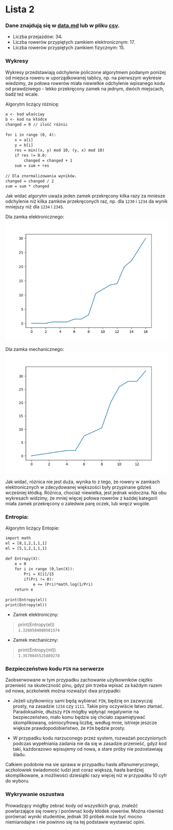 # Lista 2

### Dane znajdują się w [data.md](./data.md) lub w pliku [csv](./table.csv).

* Liczba przejazdów: 34.
* Liczba rowerów przypiętych zamkiem elektronicznym: 17.
* Liczba rowerów przypiętych zamkiem fizycznym: 15.

### Wykresy

Wykresy przedstawiają odchylenie policzone algorytmem podanym poniżej od miejsca roweru w uporządkowanej tablicy, np. na pierwszym wykresie wiedzimy, że połowa rowerów miała niewielkie odchylenie wpisanego kodu od prawdziwego - lekko przekręcony zamek na jednym, dwóch miejscach, badź też wcale.

Algorytm liczący różnicę:
```
a <- kod właściwy
b <- kod na kłódce
changed = 0 // ilość różnic

for i in range (0, 4):
	x = a[i]
	y = b[i]
	res = min((x, y) mod 10, (y, x) mod 10)
	if res != 0.0:
	    changed = changed + 1
	sum = sum + res

// Dla znormalizowania wyników.
changed = changed / 2
sum = sum * changed
```

Jak widać algorytm uważa jeden zamek przekręcony kilka razy za mniesze odchylenie niż kilka zamków przekręconych raz, np. dla `1230` i `1234` da wynik mniejszy niż dla `1234` i `2345`.

Dla zamka elektronicznego: 
![E.png](./E.png)

Dla zamka mechanicznego: 
![K.png](./K.png)

Jak widać, różnica nie jest duża, wynika to z tego, że rowery w zamkach elektronicznych w zdecydowanej większości były przypinane gdzieś wcześniej kłódką. Różnica, chociaż niewielka, jest jednak widoczna. Na obu wykresach widzimy, że mniej więcej połowa rowerów z każdej kategorii miała zamek przekręcony o zaledwie parę oczek, lub wręcz wogóle.

### Entropia:

Algorytm liczący Entopie:
```
import math
el = [8,1,2,1,1,1]
ml = [5,1,2,1,1,1]

def Entropy(X):
    e = 0
    for i in range (0,len(X)):
        Pri = X[i]/15
        if(Pri != 0):
            e += (Pri)*math.log(1/Pri)
    return e

print(Entropy(el))
print(Entropy(ml))
```

* Zamek elektroniczny:
> print(Entropy(el))  
`1.3260584080581574`
* Zamek mechaniczny:
> print(Entropy(ml))  
`1.3570045525889278`


### Bezpieczeństwo kodu `PIN` na serwerze

Zaobserwowane w tym przypadku zachowanie użytkowników ciężko przenieść na skuteczność pinu, gdyż pin trzeba wpisać za każdym razem od nowa, aczkolwiek można rozważyć dwa przypadki:

* Jeżeli użytkownicy sami będą wybierać `PIN`, będzię on zazwyczaj prosty, na zasadzie `1234` czy `1111`. Takie piny oczywiście łatwo złamać. Paradoksalnie, dłuższy `PIN` mógłby wpłynąć negatywnie na bezpieczeństwo, mało komu będzie się chciało zapamiętywać skomplikowaną, ośmiocyfrową liczbę, według mnie, istnieje jeszcze większe prawdopodobieństwo, że `PIN` będzie prosty.

* W przypadku kodu narzuconego przez system, rozważań poczynionych podczas wypełniania zadania nie da się w zasadzie przenieść, gdyż kod taki, każdorazowo wpisujemy od nowa, a stare próby nie pozostawiają śladu.

Całkiem podobnie ma sie sprawa w przypadku hasła alfanumerycznego, aczkolowiek świadomość ludzi jest coraz większa, hasła bardziej skomplikowane, a możliwośći dziesiątki razy więcej niż w przypadku 10 cyfr do wyboru.

### Wykrywanie oszustwa

Prowadzący mógłby zebrać kody od wszystkich grup, znaleźć powtarzające się rowery i porównać kody kłódek rowerów. Można również porównać wyniki studentów, jednak 30 próbek może być mocno niemiarodajne i nie powinno się na tej podstawie wystawiać opini.